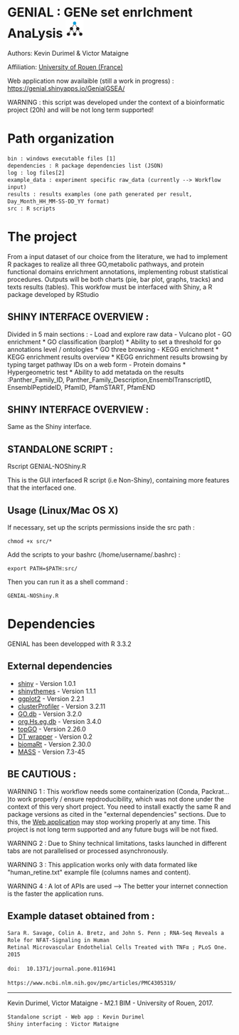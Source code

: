 GENIAL : GENe set enrIchment AnaLysis <img src="https://github.com/KDurimel/GSEAtools/blob/master/logo.png" height="40">
===================

Authors: Kevin Durimel & Victor Mataigne

Affiliation: [University of Rouen (France)](http://www.univ-rouen.fr/)

Web application now availaible (still a work in progress) : https://genial.shinyapps.io/GenialGSEA/

WARNING : this script was developed under the context of a bioinformatic project (20h) and will be not long term supported!

<i class="icon-file"></i>  Path organization
=================

    bin : windows executable files [1]
    dependencies : R package dependencies list (JSON)
    log : log files[2]
    example_data : experiment specific raw_data (currently --> Workflow input) 
    results : results examples (one path generated per result, Day_Month_HH_MM-SS-DD_YY format)
    src : R scripts


The project 
==================================================================
From a input dataset of our choice from the literature, we had to implement R packages to realize all three GO,metabolic        pathways, and protein functional domains enrichment annotations, implementing robust statistical procedures. Outputs will be both charts (pie, bar plot, graphs, tracks) and texts results (tables). This workfow must be interfaced with Shiny, a R package developed by RStudio
    
SHINY INTERFACE OVERVIEW :
-----------------------------

Divided in 5 main sections :
	- Load and explore raw data
	- Vulcano plot
	- GO enrichment
		* GO classification (barplot)
		* Ability to set a threshold for go annotations level / ontologies
		* GO three browsing
	- KEGG enrichment
		* KEGG enrichment results overview
		* KEGG enrichment results browsing by typing target pathway IDs on a web form
	- Protein domains
		* Hypergeometric test
		* Ability to add metatada on the results :Panther_Family_ID, Panther_Family_Description,EnsemblTranscriptID, EnsemblPeptideID, PfamID, PfamSTART, PfamEND

SHINY INTERFACE OVERVIEW :
-----------------------------

Same as the Shiny interface.


STANDALONE SCRIPT :
---------------------

Rscript GENIAL-NOShiny.R

This is the GUI interfaced R script (i.e Non-Shiny), containing more features that the interfaced one.

## Usage (Linux/Mac OS X)

If necessary, set up the scripts permissions inside the src path :

	chmod +x src/*

Add the scripts to your bashrc (/home/username/.bashrc) :

	export PATH=$PATH:src/
	
Then you can run it as a shell command :

	GENIAL-NOShiny.R


Dependencies
============

GENIAL has been developped with R 3.3.2

## External dependencies

* [shiny](https://shiny.rstudio.com/) - Version 1.0.1
* [shinythemes](https://github.com/rstudio/shinythemes) - Version 1.1.1
* [ggplot2](https://github.com/tidyverse/ggplot2) - Version 2.2.1
* [clusterProfiler](https://github.com/GuangchuangYu/clusterProfiler) - Version 3.2.11
* [GO.db](https://bioconductor.org/packages/release/data/annotation/html/GO.db.html) - Version 3.2.0
* [org.Hs.eg.db](http://bioconductor.org/packages/release/data/annotation/html/org.Hs.eg.db.html) - Version 3.4.0
* [topGO](http://bioconductor.org/packages/release/bioc/html/topGO.html) - Version 2.26.0
* [DT wrapper](https://cran.r-project.org/web/packages/DT/index.html) - Version 0.2
* [biomaRt](https://bioconductor.org/packages/release/bioc/html/biomaRt.html) - Version 2.30.0
* [MASS](https://github.com/cran/MASS) - Version 7.3-45



BE CAUTIOUS :
---------------------------
WARNING 1 : This workflow needs some containerization (Conda, Packrat... )to work properly / ensure repdroducibility, which was not done under the context of this very short project. You need to install exactly the same R and package versions as cited in the "external dependencies" sections.
Due to this, the [Web application](https://genial.shinyapps.io/GenialGSEA/) may stop working properly at any time. This project is not long term supported and any future bugs will be not fixed.

WARNING 2 : Due to Shiny technical limitations, tasks launched in different tabs are not parallelised or processed asynchronously.

WARNING 3 : This application works only with data formated like "human_retine.txt" example file (columns names and content).

WARNING 4 : A lot of APIs are used --> The better your internet connection is the faster the application runs.


Example dataset obtained from :
-----------------------------

	Sara R. Savage, Colin A. Bretz, and John S. Penn ; RNA-Seq Reveals a Role for NFAT-Signaling in Human 
	Retinal Microvascular Endothelial Cells Treated with TNFα ; PLoS One. 2015
	
	doi:  10.1371/journal.pone.0116941
	
	https://www.ncbi.nlm.nih.gov/pmc/articles/PMC4305319/

***********************************************************************************************************
Kevin Durimel, Victor Mataigne - M2.1 BIM - University of Rouen, 2017.

	Standalone script - Web app : Kevin Durimel
	Shiny interfacing : Victor Mataigne
